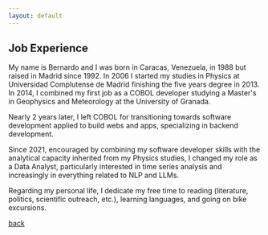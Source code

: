 ```yaml
---
layout: default
---
```


## Job Experience

My name is Bernardo and I was born in Caracas, Venezuela, in 1988 but raised in Madrid since 1992. In 2006 I started my studies in Physics at Universidad Complutense de Madrid finishing the five years degree in 2013. In 2014, I combined my first job as a COBOL developer studying a Master's in Geophysics and Meteorology at the University of Granada.

Nearly 2 years later, I left COBOL for transitioning towards software development applied to build webs and apps, specializing in backend development.

Since 2021, encouraged by combining my software developer skills with the analytical capacity inherited from my Physics studies, I changed my role as a Data Analyst, particularly interested in time series analysis and increasingly in everything related to NLP and LLMs. 

Regarding my personal life, I dedicate my free time to reading (literature, politics, scientific outreach, etc.), learning languages, and going on bike excursions.

[back](./)
